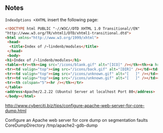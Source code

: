 
## Notes

`IndexOptions +XHTML` insert the following  page:

```html
<!DOCTYPE html PUBLIC "-//W3C//DTD XHTML 1.0 Transitional//EN"
"http://www.w3.org/TR/xhtml1/DTD/xhtml1-transitional.dtd">
<html xmlns="http://www.w3.org/1999/xhtml">
 <head>
  <title>Index of /~lindenb/modules</title>
 </head>
 <body>
<h1>Index of /~lindenb/modules</h1>
<table><tr><th><img src="/icons/blank.gif" alt="[ICO]" /></th><th><a href="?C=N;O=D">Name</a></th><th><a href="?C=M;O=A">Last modified</a></th><th><a href="?C=S;O=A">Size</a></th><th><a href="?C=D;O=A">Description</a></th></tr><tr><th colspan="5"><hr /></th></tr>
<tr><td valign="top"><img src="/icons/back.gif" alt="[DIR]" /></td><td><a href="/~lindenb/">Parent Directory</a></td><td>&nbsp;</td><td align="right">  - </td><td>&nbsp;</td></tr>
<tr><td valign="top"><img src="/icons/unknown.gif" alt="[   ]" /></td><td><a href="sorted1.bam">sorted1.bam</a></td><td align="right">18-Sep-2013 13:33  </td><td align="right">148M</td><td>&nbsp;</td></tr>
<tr><td valign="top"><img src="/icons/unknown.gif" alt="[   ]" /></td><td><a href="x.example">x.example</a></td><td align="right">10-Apr-2014 14:36  </td><td align="right"> 41 </td><td>&nbsp;</td></tr>
<tr><th colspan="5"><hr /></th></tr>
</table>
<address>Apache/2.2.22 (Ubuntu) Server at localhost Port 80</address>
</body></html>
 ```
 
 http://www.cyberciti.biz/tips/configure-apache-web-server-for-core-dump.html
 
 Configure an Apache web server for core dump on segmentation faults
CoreDumpDirectory /tmp/apache2-gdb-dump
